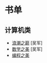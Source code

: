 # 书单

## 计算机类

- [浪潮之巅](https://book.douban.com/subject/6709783/) [吴军]
- [数学之美](https://book.douban.com/subject/10750155/) [吴军]
- [编程之美](https://book.douban.com/subject/3004255/)

